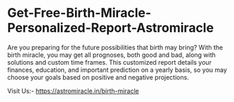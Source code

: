 # Get-Free-Birth-Miracle-Personalized-Report-Astromiracle
Are you preparing for the future possibilities that birth may bring? With the birth miracle, you may get all prognoses, both good and bad, along with solutions and custom time frames. This customized report details your finances, education, and important prediction on a yearly basis, so you may choose your goals based on positive and negative projections.

Visit Us:- https://astromiracle.in/birth-miracle
